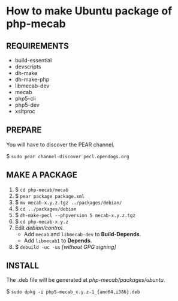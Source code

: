 How to make Ubuntu package of php-mecab
=======================================

REQUIREMENTS
------------

* build-essential
* devscripts
* dh-make
* dh-make-php
* libmecab-dev
* mecab
* php5-cli
* php5-dev
* xsltproc


PREPARE
-------

You will have to discover the PEAR channel.

$ `sudo pear channel-discover pecl.opendogs.org`


MAKE A PACKAGE
--------------

1. $ `cd php-mecab/mecab`
2. $ `pear package package.xml`
3. $ `mv mecab-x.y.z.tgz ../packages/debian/`
4. $ `cd ../packages/debian`
5. $ `dh-make-pecl --phpversion 5 mecab-x.y.z.tgz`
6. $ `cd php-mecab-x.y.z`
7. Edit *debian/control*.
    * Add `mecab` and `libmecab-dev` to **Build-Depends**.
    * Add `libmecab1` to **Depends**.
8. $ `debuild -uc -us` *[without GPG signing]*


INSTALL
-------

The .deb file will be generated at *php-mecab/packages/ubuntu*.

$ `sudo dpkg -i php5-mecab_x.y.z-1_{amd64,i386}.deb`
